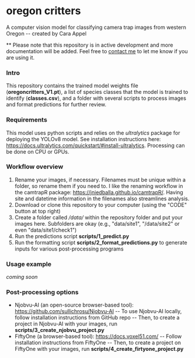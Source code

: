 # oregon critters
A computer vision model for classifying camera trap images from western Oregon -- created by Cara Appel

** Please note that this repository is in active development and more documentation will be added. Feel free to [contact me](mailto:cara.appel@oregonstate.edu) to let me know if you are using it.

### Intro
This repository contains the trained model weights file (**oregoncritters_V1.pt**), a list of species classes that the model is trained to identify (**classes.csv**), and a folder with several scripts to process images and format predictions for further review. 

### Requirements
This model uses python scripts and relies on the _ultralytics_ package for deploying the YOLOv8 model. See installation instructions here: https://docs.ultralytics.com/quickstart/#install-ultralytics. Processing can be done on CPU or GPUs.

### Workflow overview
1. Rename your images, if necessary. Filenames must be unique within a folder, so rename them if you need to. I like the renaming workflow in the camtrapR package: https://jniedballa.github.io/camtrapR/. Having site and datetime information in the filenames also streamlines analysis.
2. Download or clone this repository to your computer (using the "CODE" button at top right) 
3. Create a folder called _/data/_ within the repository folder and put your images here. Subfolders are okay (e.g., "data/site1", "/data/site2" or even "data/site1/check1")
4. Run the predictions script **scripts/1_predict.py**
5. Run the formatting script **scripts/2_format_predictions.py** to generate inputs for various post-processing programs

### Usage example
_coming soon_

### Post-processing options
- Njobvu-AI (an open-source browser-based tool): https://github.com/sullichrosu/Njobvu-AI
    -- To use Njobvu-AI locally, follow installation instructions from GitHub repo
    -- Then, to create a project in Njobvu-AI with your images, run **scripts/3_create_njobvu_project.py**
- FiftyOne (a browser-based tool): https://docs.voxel51.com/
    -- Follow installation instructions from FiftyOne
    -- Then, to create a project on FiftyOne with your images, run **scripts/4_create_firtyone_project.py**
